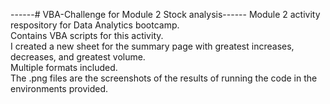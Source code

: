 ------# VBA-Challenge for Module 2 Stock analysis------
Module 2 activity respository for Data Analytics bootcamp.  
Contains VBA scripts for this activity.  
I created a new sheet for the summary page with greatest increases, decreases, and greatest volume.  
Multiple formats included.    
The .png files are the screenshots of the results of running the code in the environments provided.
